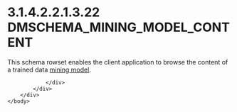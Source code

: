 <html dir="LTR" xmlns:mshelp="http://msdn.microsoft.com/mshelp" xmlns:ddue="http://ddue.schemas.microsoft.com/authoring/2003/5" xmlns:xlink="http://www.w3.org/1999/xlink" xmlns:tool="http://www.microsoft.com/tooltip">
    <head>
        <meta http-equiv="Content-Type" content="text/html; CHARSET=utf-8"></meta>
        <meta name="save" content="history"></meta>
        <title>3.1.4.2.2.1.3.22 DMSCHEMA_MINING_MODEL_CONTENT</title>
        <xml>
            <mshelp:toctitle title="3.1.4.2.2.1.3.22 DMSCHEMA_MINING_MODEL_CONTENT"></mshelp:toctitle>
            <mshelp:rltitle title="[MS-SSAS]: DMSCHEMA_MINING_MODEL_CONTENT"></mshelp:rltitle>
            <mshelp:keyword index="A" term="fd3a6f7c-43ff-45e5-8ecc-8ab69add63e7"></mshelp:keyword>
            <mshelp:attr name="DCSext.ContentType" value="open specification"></mshelp:attr>
            <mshelp:attr name="AssetID" value="fd3a6f7c-43ff-45e5-8ecc-8ab69add63e7"></mshelp:attr>
            <mshelp:attr name="TopicType" value="kbRef"></mshelp:attr>
            <mshelp:attr name="DCSext.Title" value="[MS-SSAS]: DMSCHEMA_MINING_MODEL_CONTENT" />
        </xml>
    </head>
    <body>
        <div id="header">
            <h1 class="heading">3.1.4.2.2.1.3.22 DMSCHEMA_MINING_MODEL_CONTENT</h1>
        </div>
        <div id="mainSection">
            <div id="mainBody">
                <div id="allHistory" class="saveHistory"></div>
                <div id="sectionSection0" class="section" name="collapseableSection">
                    

<p>This schema rowset enables the client application to browse
the content of a trained data <a href="8676f5ce-62d4-4244-a326-634bfed4aba4.html#gt_4fbc48d0-67e2-4689-8c1e-8f7cfd8b1adf">mining
model</a>.</p>


                </div>
            </div>
        </div>
    </body>
</html>